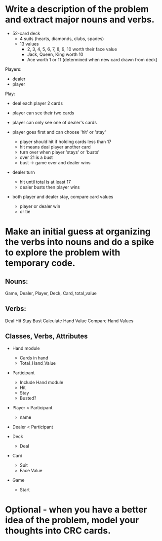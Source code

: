 # Write a description of the problem and extract major nouns and verbs.


- 52-card deck
  + 4 suits (hearts, diamonds, clubs, spades)
  + 13 values
    * 2, 3, 4, 5, 6, 7, 8, 9, 10 worth their face value
    * Jack, Queen, King worth 10
    * Ace worth 1 or 11 (determined when new card drawn from deck)

Players:
- dealer
- player

Play:
- deal each player 2 cards
- player can see their two cards
- player can only see one of dealer's cards

- player goes first and can choose 'hit' or 'stay'
  + player should hit if holding cards less than 17
  + hit means deal player another card
  + turn over when player 'stays' or 'busts'
  + over 21 is a bust
  + bust -> game over and dealer wins
  
- dealer turn
  + hit until total is at least 17
  + dealer busts then player wins
  
- both player and dealer stay, compare card values
  + player or dealer win
  + or tie


# Make an initial guess at organizing the verbs into nouns and do a spike to explore the problem with temporary code.

## Nouns:
Game, Dealer, Player, Deck, Card, total_value

## Verbs:
Deal
Hit
Stay
Bust
Calculate Hand Value
Compare Hand Values


## Classes, Verbs, Attributes

- Hand module
  + Cards in hand
  + Total_Hand_Value

- Participant
  + Include Hand module
  + Hit
  + Stay
  + Busted?

- Player < Participant
  + name
  
- Dealer < Participant

- Deck
  + Deal

- Card
  + Suit
  + Face Value

- Game
  + Start


# Optional - when you have a better idea of the problem, model your thoughts into CRC cards.
